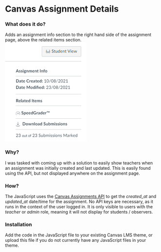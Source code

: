 # Canvas Assignment Details

### What does it do?
Adds an assignment info section to the right hand side of the assignment page, above the related items section.
![Assignment Info](screenshot.png)
### Why?
I was tasked with coming up with a solution to easily show teachers when an assignment was initially created and last updated. This is easily found using the API, but not displayed anywhere on the assignment page.

### How?
The JavaScript uses the [Canvas Assignments API](https://canvas.instructure.com/doc/api/assignments.html#method.assignments_api.show) to get the *created_at* and *updated_at* date/time for the assignment. No API keys are necessary, as it runs in the context of the user logged in. It is only visible to users with the *teacher* or *admin* role, meaning it will not display for students / observers.

### Installation
Add the code in the JavaScript file to your existing Canvas LMS theme, or upload this file if you do not currently have any JavaScript files in your theme.

